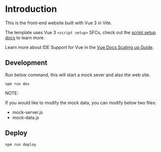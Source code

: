 # Introduction

This is the front-end website built with Vue 3 in Vite. 

The template uses Vue 3 `<script setup>` SFCs, check out the [script setup docs](https://v3.vuejs.org/api/sfc-script-setup.html#sfc-script-setup) to learn more.

Learn more about IDE Support for Vue in the [Vue Docs Scaling up Guide](https://vuejs.org/guide/scaling-up/tooling.html#ide-support).


## Development

Run below command, this will start a mock sever and also the web site.


```
npm run dev
```

NOTE:

If you would like to modify the mock data, you can modify below two files:
- mock-server.js
- mock-data.js

## Deploy

```
npm run deploy
```